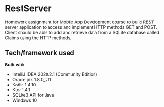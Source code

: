 # RestServer
Homework assignment for Mobile App Development course to build REST server application to access and implement HTTP methods GET and POST. Client should be able to add and retrieve data from a SQLite database called Claims using the HTTP methods.

## Tech/framework used
<b>Built with</b>
- IntelliJ IDEA 2020.2.1 (Community Edition)
- Oracle jdk 1.8.0_211
- Kotlin 1.4.10
- Ktor 1.4.1
- SQLite3 API for Java
- Windows 10
